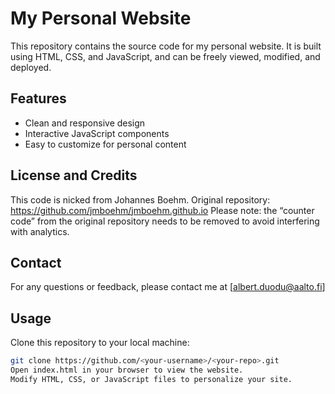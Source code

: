 # My Personal Website

This repository contains the source code for my personal website. It is built using HTML, CSS, and JavaScript, and can be freely viewed, modified, and deployed.

## Features

- Clean and responsive design
- Interactive JavaScript components
- Easy to customize for personal content

## License and Credits
This code is nicked from Johannes Boehm.
Original repository: https://github.com/jmboehm/jmboehm.github.io
Please note: the “counter code” from the original repository needs to be removed to avoid interfering with analytics.

## Contact
For any questions or feedback, please contact me at [albert.duodu@aalto.fi]

## Usage
Clone this repository to your local machine:

```bash
git clone https://github.com/<your-username>/<your-repo>.git
Open index.html in your browser to view the website.
Modify HTML, CSS, or JavaScript files to personalize your site.


